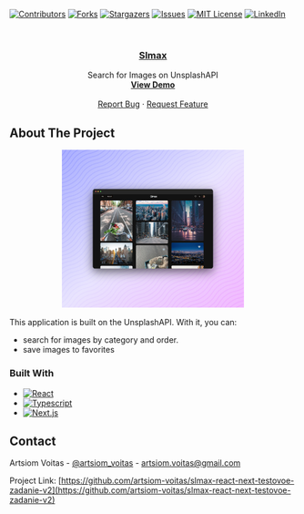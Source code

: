 [![Contributors][contributors-shield]][contributors-url]
[![Forks][forks-shield]][forks-url]
[![Stargazers][stars-shield]][stars-url]
[![Issues][issues-shield]][issues-url]
[![MIT License][license-shield]][license-url]
[![LinkedIn][linkedin-shield]][linkedin-url]

<!-- PROJECT LOGO -->
<br />
<div align="center">
  <a target="_blank" href="https://github.com/artsiom-voitas/slmax-react-next-testovoe-zadanie-v2">
<h3 align="center">Slmax</h3>
  </a>
  <p align="center">
    Search for Images on UnsplashAPI
    <br />
    <a href="https://movie-search-acpn.vercel.app/"><strong>View Demo</strong></a>
    <br />
    <br />
    <a href="https://github.com/artsiom-voitas/slmax-react-next-testovoe-zadanie-v2/issues">Report Bug</a>
    ·
    <a href="https://github.com/artsiom-voitas/slmax-react-next-testovoe-zadanie-v2/issues">Request Feature</a>
  </p>
</div>

<!-- ABOUT THE PROJECT -->

## About The Project

<p align="center">
  <img src="public/slmax-react-next-testovoe-zadanie-v2.png" width="320" alt="Main page screenshot">
</p>

This application is built on the UnsplashAPI. With it, you can:

-   search for images by category and order.
-   save images to favorites

### Built With

-   [![React][React.js]][React-url]
-   [![Typescript][Typescript]][Typescript-url]
-   [![Next.js][Next.js]][Next.js-url]

<!-- CONTACT -->

## Contact

Artsiom Voitas - [@artsiom_voitas](https://x.com/artsiom_voitas) - artsiom.voitas@gmail.com

Project Link: [https://github.com/artsiom-voitas/slmax-react-next-testovoe-zadanie-v2](https://github.com/artsiom-voitas/slmax-react-next-testovoe-zadanie-v2)

<!-- MARKDOWN LINKS & IMAGES -->
<!-- https://www.markdownguide.org/basic-syntax/#reference-style-links -->

[contributors-shield]: https://img.shields.io/github/contributors/artsiom-voitas/slmax-react-next-testovoe-zadanie-v2.svg?style=for-the-badge
[contributors-url]: https://github.com/artsiom-voitas/slmax-react-next-testovoe-zadanie-v2/graphs/contributors
[forks-shield]: https://img.shields.io/github/forks/artsiom-voitas/slmax-react-next-testovoe-zadanie-v2.svg?style=for-the-badge
[forks-url]: https://github.com/artsiom-voitas/slmax-react-next-testovoe-zadanie-v2/network/members
[stars-shield]: https://img.shields.io/github/stars/artsiom-voitas/slmax-react-next-testovoe-zadanie-v2.svg?style=for-the-badge
[stars-url]: https://github.com/artsiom-voitas/slmax-react-next-testovoe-zadanie-v2/stargazers
[issues-shield]: https://img.shields.io/github/issues/artsiom-voitas/slmax-react-next-testovoe-zadanie-v2.svg?style=for-the-badge
[issues-url]: https://github.com/artsiom-voitas/slmax-react-next-testovoe-zadanie-v2/issues
[license-shield]: https://img.shields.io/github/license/artsiom-voitas/slmax-react-next-testovoe-zadanie-v2.svg?style=for-the-badge
[license-url]: https://github.com/artsiom-voitas/slmax-react-next-testovoe-zadanie-v2/blob/master/LICENSE
[linkedin-shield]: https://img.shields.io/badge/-LinkedIn-black.svg?style=for-the-badge&logo=linkedin&colorB=555
[linkedin-url]: https://www.linkedin.com/in/artsiom-voitas/
[React.js]: https://img.shields.io/badge/React-20232A?style=for-the-badge&logo=react&logoColor=61DAFB
[React-url]: https://reactjs.org/
[Typescript]: https://img.shields.io/badge/TypeScript-007ACC?style=for-the-badge&logo=typescript&logoColor=white
[Typescript-url]: https://www.typescriptlang.org/
[Next.js]: https://img.shields.io/badge/Next-black?style=for-the-badge&logo=next.js&logoColor=white
[Next.js-url]: https://nextjs.org/
